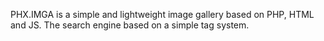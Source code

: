 PHX.IMGA is a simple and lightweight image gallery based on PHP, HTML and JS. The search engine based on a simple tag system. 
